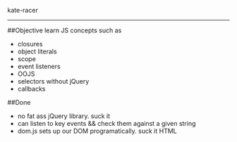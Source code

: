 kate-racer
_______________

##Objective
learn JS concepts such as
  * closures
  * object literals
  * scope
  * event listeners
  * OOJS
  * selectors without jQuery
  * callbacks

##Done
  * no fat ass jQuery library. suck it
  * can listen to key events && check them against a given string
  * dom.js sets up our DOM programatically. suck it HTML